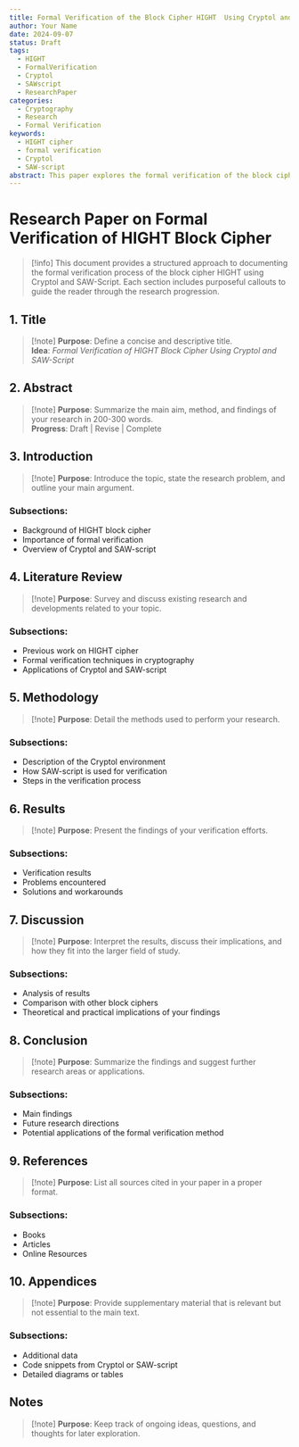 ```yaml
---
title: Formal Verification of the Block Cipher HIGHT  Using Cryptol and SAW-Script
author: Your Name
date: 2024-09-07
status: Draft
tags:
  - HIGHT
  - FormalVerification
  - Cryptol
  - SAWscript
  - ResearchPaper
categories:
  - Cryptography
  - Research
  - Formal Verification
keywords:
  - HIGHT cipher
  - formal verification
  - Cryptol
  - SAW-script
abstract: This paper explores the formal verification of the block cipher HIGHT  utilizing Cryptol and SAW-script to enhance cryptographic security protocols.
---
```


# Research Paper on Formal Verification of HIGHT Block Cipher

> [!info] This document provides a structured approach to documenting the formal verification process of the block cipher HIGHT using Cryptol and SAW-Script. Each section includes purposeful callouts to guide the reader through the research progression.

## 1. Title
> [!note] **Purpose**: Define a concise and descriptive title.  
**Idea**: _Formal Verification of HIGHT Block Cipher Using Cryptol and SAW-Script_

## 2. Abstract
> [!note] **Purpose**: Summarize the main aim, method, and findings of your research in 200-300 words.  
**Progress**: Draft | Revise | Complete

## 3. Introduction
> [!note] **Purpose**: Introduce the topic, state the research problem, and outline your main argument.  
### Subsections:
- Background of HIGHT block cipher
- Importance of formal verification
- Overview of Cryptol and SAW-script

## 4. Literature Review
> [!note] **Purpose**: Survey and discuss existing research and developments related to your topic.  
### Subsections:
- Previous work on HIGHT cipher
- Formal verification techniques in cryptography
- Applications of Cryptol and SAW-script

## 5. Methodology
> [!note] **Purpose**: Detail the methods used to perform your research.  
### Subsections:
- Description of the Cryptol environment
- How SAW-script is used for verification
- Steps in the verification process

## 6. Results
> [!note] **Purpose**: Present the findings of your verification efforts.  
### Subsections:
- Verification results
- Problems encountered
- Solutions and workarounds

## 7. Discussion
> [!note] **Purpose**: Interpret the results, discuss their implications, and how they fit into the larger field of study.  
### Subsections:
- Analysis of results
- Comparison with other block ciphers
- Theoretical and practical implications of your findings

## 8. Conclusion
> [!note] **Purpose**: Summarize the findings and suggest further research areas or applications.  
### Subsections:
- Main findings
- Future research directions
- Potential applications of the formal verification method

## 9. References
> [!note] **Purpose**: List all sources cited in your paper in a proper format.  
### Subsections:
- Books
- Articles
- Online Resources

## 10. Appendices
> [!note] **Purpose**: Provide supplementary material that is relevant but not essential to the main text.  
### Subsections:
- Additional data
- Code snippets from Cryptol or SAW-script
- Detailed diagrams or tables

## Notes
> [!note] **Purpose**: Keep track of ongoing ideas, questions, and thoughts for later exploration.
